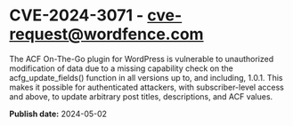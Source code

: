 # CVE-2024-3071 - cve-request@wordfence.com

The ACF On-The-Go plugin for WordPress is vulnerable to unauthorized modification of data due to a missing capability check on the acfg_update_fields() function in all versions up to, and including, 1.0.1. This makes it possible for authenticated attackers, with subscriber-level access and above, to update arbitrary post titles, descriptions, and ACF values.

**Publish date:** 2024-05-02
